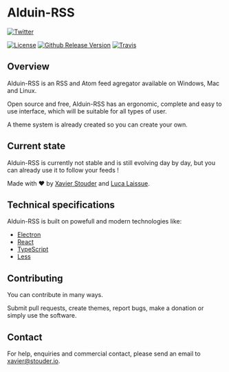 # Alduin-RSS
[![Twitter](https://img.shields.io/twitter/follow/Xstoudi.svg?style=social&label=Follow%20@Xstoudi)](https://twitter.com/Xstoudi)

[![License](https://img.shields.io/badge/license-MIT-blue.svg?style=flat-square)](https://github.com/Xstoudi/alduin-rss/blob/master/LICENSE) [![Github Release Version](https://img.shields.io/github/release/Xstoudi/rss-feed.svg?style=flat-square)](https://github.com/Xstoudi/rss-feed/release) [![Travis](https://img.shields.io/travis/Xstoudi/alduin-rss.svg?style=flat-square)](https://travis-ci.org/Xstoudi/alduin-rss)

## Overview
Alduin-RSS is an RSS and Atom feed agregator available on Windows, Mac and Linux.

Open source and free, Alduin-RSS has an ergonomic, complete and easy to use interface, which will be suitable for all types of user.

A theme system is already created so you can create your own.

## Current state
Alduin-RSS is currently not stable and is still evolving day by day, but you can already use it to follow your feeds !

Made with :heart: by [Xavier Stouder](https://github.com/Xstoudi) and [Luca Laissue](https://github.com/lucalaissue).

## Technical specifications
Alduin-RSS is built on powefull and modern technologies like:
* [Electron](http://electron.atom.io/)
* [React](https://facebook.github.io/react/)
* [TypeScript](https://www.typescriptlang.org/)
* [Less](http://lesscss.org/)

## Contributing
You can contribute in many ways. 

Submit pull requests, create themes, report bugs, make a donation or simply use the software.

## Contact
For help, enquiries and commercial contact, please send an email to [xavier@stouder.io](mailto://xavier@stouder.io).